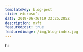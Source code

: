 ```yaml
---
templateKey: blog-post
title: Microsoft
date: 2019-06-26T19:33:25.285Z
description: msft
featuredpost: true
featuredimage: /img/blog-index.jpg
---
```

hi
